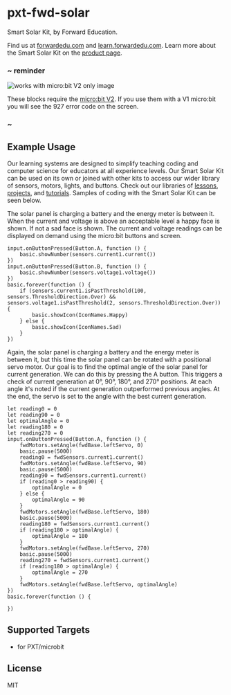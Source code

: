 # pxt-fwd-solar

Smart Solar Kit, by Forward Education.

Find us at [forwardedu.com](https://forwardedu.com/) and [learn.forwardedu.com](https://learn.forwardedu.com/). Learn more about the Smart Solar Kit on the [product page](https://forwardedu.com/products/smart-solar-energy-kit).

### ~ reminder

![works with micro:bit V2 only image](/static/v2/v2-only.png)

These blocks require the [micro:bit V2](/device/v2). If you use them with a V1 micro:bit you will see the 927 error code on the screen.

### ~

## Example Usage

Our learning systems are designed to simplify teaching coding and computer science for educators at all experience levels. Our Smart Solar Kit can be used on its own or joined with other kits to access our wider library of sensors, motors, lights, and buttons. Check out our libraries of [lessons](https://learn.forwardedu.com/lesson-library), [projects](https://learn.forwardedu.com/projects/), and [tutorials](https://learn.forwardedu.com/tutorials/). Samples of coding with the Smart Solar Kit can be seen below.

The solar panel is charging a battery and the energy meter is between it. When the current and voltage is above an acceptable level a happy face is shown. If not a sad face is shown. The current and voltage readings can be displayed on demand using the micro:bit buttons and screen.

```blocks
input.onButtonPressed(Button.A, function () {
    basic.showNumber(sensors.current1.current())
})
input.onButtonPressed(Button.B, function () {
    basic.showNumber(sensors.voltage1.voltage())
})
basic.forever(function () {
    if (sensors.current1.isPastThreshold(100, sensors.ThresholdDirection.Over) && sensors.voltage1.isPastThreshold(2, sensors.ThresholdDirection.Over)) {
        basic.showIcon(IconNames.Happy)
    } else {
        basic.showIcon(IconNames.Sad)
    }
})
```

Again, the solar panel is charging a battery and the energy meter is between it, but this time the solar panel can be rotated with a positional servo motor. Our goal is to find the optimal angle of the solar panel for current generation. We can do this by pressing the A button. This triggers a check of current generation at 0°, 90°, 180°, and 270° positions. At each angle it's noted if the current generation outperformed previous angles. At the end, the servo is set to the angle with the best current generation.

```blocks
let reading0 = 0
let reading90 = 0
let optimalAngle = 0
let reading180 = 0
let reading270 = 0
input.onButtonPressed(Button.A, function () {
    fwdMotors.setAngle(fwdBase.leftServo, 0)
    basic.pause(5000)
    reading0 = fwdSensors.current1.current()
    fwdMotors.setAngle(fwdBase.leftServo, 90)
    basic.pause(5000)
    reading90 = fwdSensors.current1.current()
    if (reading0 > reading90) {
        optimalAngle = 0
    } else {
        optimalAngle = 90
    }
    fwdMotors.setAngle(fwdBase.leftServo, 180)
    basic.pause(5000)
    reading180 = fwdSensors.current1.current()
    if (reading180 > optimalAngle) {
        optimalAngle = 180
    }
    fwdMotors.setAngle(fwdBase.leftServo, 270)
    basic.pause(5000)
    reading270 = fwdSensors.current1.current()
    if (reading180 > optimalAngle) {
        optimalAngle = 270
    }
    fwdMotors.setAngle(fwdBase.leftServo, optimalAngle)
})
basic.forever(function () {

})
```

## Supported Targets

-   for PXT/microbit

## License

MIT
